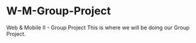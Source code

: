 # W-M-Group-Project
Web & Mobile II - Group Project
This is where we will be doing our Group Project.
